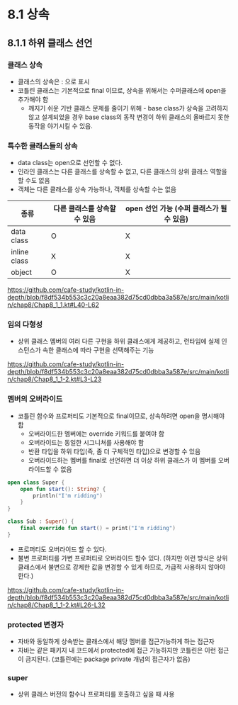 # 8.1 상속

## 8.1.1 하위 클래스 선언

### 클래스 상속

* 클래스의 상속은 : 으로 표시
* 코틀린 클래스는 기본적으로 final 이므로, 상속을 위해서는 수퍼클래스에 open을 추가해야 함
    * 깨지기 쉬운 기반 클래스 문제를 줄이기 위해 - base class가 상속을 고려하지 않고 설계되었을 경우 base class의 동작 변경이 하위 클래스의 올바르지 못한 동작을 야기시킬 수 있음.

### 특수한 클래스들의 상속

* data class는 open으로 선언할 수 없다.
* 인라인 클래스는 다른 클래스를 상속할 수 없고, 다른 클래스의 상위 클래스 역할을 할 수도 없음
* 객체는 다른 클래스를 상속 가능하나, 객체를 상속할 수는 없음

| 종류           | 다른 클래스를 상속할 수 있음 | open 선언 가능 (수퍼 클래스가 될 수 있음) |
|--------------|------------------|-----------------------------|
| data class   | O                | X                           |
| inline class | X                | X                           |
| object       | O                | X                           |

https://github.com/cafe-study/kotlin-in-depth/blob/f8df534b553c3c20a8eaa382d75cd0dbba3a587e/src/main/kotlin/chap8/Chap8_1_1.kt#L40-L62

### 임의 다형성

* 상위 클래스 멤버의 여러 다른 구현을 하위 클래스에게 제공하고, 런타임에 실제 인스턴스가 속한 클래스에 따라 구현을 선택해주는 기능

https://github.com/cafe-study/kotlin-in-depth/blob/f8df534b553c3c20a8eaa382d75cd0dbba3a587e/src/main/kotlin/chap8/Chap8_1_1-2.kt#L3-L23

### 멤버의 오버라이드

* 코틀린 함수와 프로퍼티도 기본적으로 final이므로, 상속하려면 open을 명시해야 함
    * 오버라이드한 멤버에는 override 키워드를 붙여야 함
    * 오버라이드는 동일한 시그니쳐를 사용해야 함
    * 반환 타입을 하위 타입(즉, 좀 더 구체적인 타입)으로 변경할 수 있음
    * 오버라이드하는 멤버를 final로 선언하면 더 이상 하위 클래스가 이 멤버를 오버라이드할 수 없음

```kotlin
open class Super {
    open fun start(): String? {
        println("I'm ridding")
    }
}

class Sub : Super() {
    final override fun start() = print("I'm ridding")
}
````

* 프로퍼티도 오버라이드 할 수 있다.
* 불변 프로퍼티를 가변 프로퍼티로 오버라이드 할수 있다. (하지만 이런 방식은 상위클래스에서 불변으로 강제한 값을 변경할 수 있게 하므로, 가급적 사용하지 않아야 한다.)

https://github.com/cafe-study/kotlin-in-depth/blob/f8df534b553c3c20a8eaa382d75cd0dbba3a587e/src/main/kotlin/chap8/Chap8_1_1-2.kt#L26-L32

### protected 변경자

* 자바와 동일하게 상속받는 클래스에서 해당 멤버를 접근가능하게 하는 접근자
* 자바는 같은 패키지 내 코드에서 protected에 접근 가능하지만 코틀린은 이런 접근이 금지된다. (코틀린에는 package private 개념의 접근자가 없음)

### super

* 상위 클래스 버전의 함수나 프로퍼티를 호출하고 싶을 때 사용
